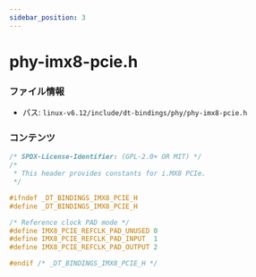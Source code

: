 ```yaml
---
sidebar_position: 3
---
```

# phy-imx8-pcie.h

### ファイル情報

- パス: `linux-v6.12/include/dt-bindings/phy/phy-imx8-pcie.h`

### コンテンツ

```h
/* SPDX-License-Identifier: (GPL-2.0+ OR MIT) */
/*
 * This header provides constants for i.MX8 PCIe.
 */

#ifndef _DT_BINDINGS_IMX8_PCIE_H
#define _DT_BINDINGS_IMX8_PCIE_H

/* Reference clock PAD mode */
#define IMX8_PCIE_REFCLK_PAD_UNUSED	0
#define IMX8_PCIE_REFCLK_PAD_INPUT	1
#define IMX8_PCIE_REFCLK_PAD_OUTPUT	2

#endif /* _DT_BINDINGS_IMX8_PCIE_H */

```
